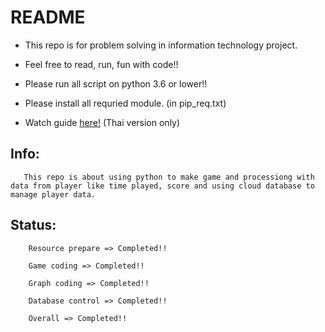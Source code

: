 # README

- This repo is for problem solving in information technology project.

- Feel free to read, run, fun with code!!

- Please run all script on python 3.6 or lower!!

- Please install all requried module. (in pip_req.txt)

- Watch guide [here!](https://youtu.be/yMKMW3PX5CY) (Thai version only)

## Info: 

       This repo is about using python to make game and processiong with data from player like time played, score and using cloud database to manage player data.

## Status: 

        Resource prepare => Completed!!

        Game coding => Completed!!

        Graph coding => Completed!!
        
        Database control => Completed!!
        
        Overall => Completed!!
